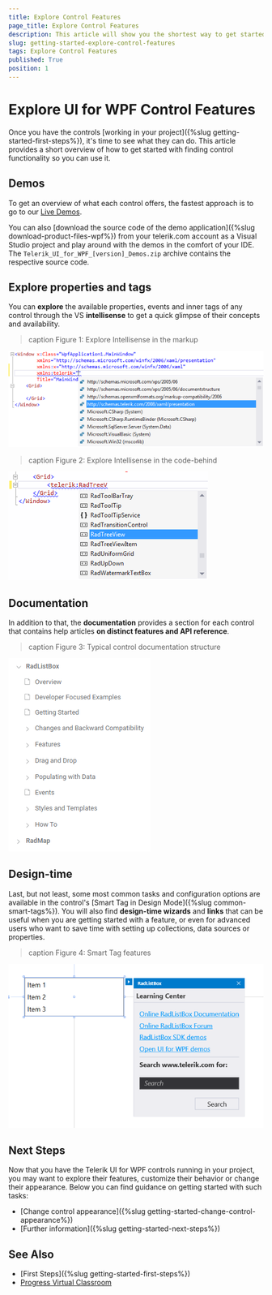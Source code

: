 ```yaml
---
title: Explore Control Features
page_title: Explore Control Features
description: This article will show you the shortest way to get started with Telerik UI for {{ site.framework name }} control features.
slug: getting-started-explore-control-features
tags: Explore Control Features
published: True
position: 1
---
```


# Explore UI for WPF Control Features

Once you have the controls [working in your project]({%slug getting-started-first-steps%}), it's time to see what they can do. This article provides a short overview of how to get started with finding control functionality so you can use it.

## Demos

To get an overview of what each control offers, the fastest approach is to go to our [Live Demos](http://demos.telerik.com/wpf).

You can also [download the source code of the demo application]({%slug download-product-files-wpf%}) from your telerik.com account as a Visual Studio project and play around with the demos in the comfort of your IDE. The `Telerik_UI_for_WPF_[version]_Demos.zip` archive contains the respective source code.

## Explore properties and tags

You can **explore** the available properties, events and inner tags of any control through the VS **intellisense** to get a quick glimpse of their concepts and availability.

>caption Figure 1: Explore Intellisense in the markup

![Explore Intellisense in the markup](adding-telerik-ui-to-an-application/images/installation-adding-application-using-intellisense-vs-wpf-0.png "Explore Intellisense in the markup")

>caption Figure 2: Explore Intellisense in the code-behind

![Explore Intellisense in the code-behind](adding-telerik-ui-to-an-application/images/installation-adding-application-using-intellisense-vs-wpf-2.png "Explore Intellisense in the code-behind")

## Documentation

In addition to that, the **documentation** provides a section for each control that contains help articles **on distinct features and API reference**.

>caption Figure 3: Typical control documentation structure

![Typical control documentation structure](images/typical-control-docs-structure.png "Typical control documentation structure")

## Design-time

Last, but not least, some most common tasks and configuration options are available in the control's [Smart Tag in Design Mode]({%slug common-smart-tags%}). You will also find **design-time wizards** and **links** that can be useful when you are getting started with a feature, or even for advanced users who want to save time with setting up collections, data sources or properties.

>caption Figure 4: Smart Tag features

![Smart Tag features](images/smart-tag-features.png "Smart Tag features")

## Next Steps

Now that you have the Telerik UI for WPF controls running in your project, you may want to explore their features, customize their behavior or change their appearance. Below you can find guidance on getting started with such tasks:

* [Change control appearance]({%slug getting-started-change-control-appearance%})
* [Further information]({%slug getting-started-next-steps%})

## See Also

* [First Steps]({%slug getting-started-first-steps%})
* [Progress Virtual Classroom](https://www.telerik.com/account/support/virtual-classroom)
